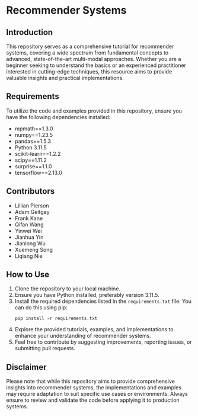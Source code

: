 # Recommender Systems

## Introduction
This repository serves as a comprehensive tutorial for recommender systems, covering a wide spectrum from fundamental concepts to advanced, state-of-the-art multi-modal approaches. Whether you are a beginner seeking to understand the basics or an experienced practitioner interested in cutting-edge techniques, this resource aims to provide valuable insights and practical implementations.

## Requirements
To utilize the code and examples provided in this repository, ensure you have the following dependencies installed:

- mpmath==1.3.0
- numpy==1.23.5
- pandas==1.5.3
- Python 3.11.5
- scikit-learn==1.2.2
- scipy==1.11.2
- surprise==1.1.0
- tensorflow==2.13.0

## Contributors

- Lillian Pierson
- Adam Geitgey
- Frank Kane
- Qifan Wang
- Yinwei Wei
- Jianhua Yin
- Jianlong Wu
- Xuemeng Song
- Liqiang Nie

## How to Use
1. Clone the repository to your local machine.
2. Ensure you have Python installed, preferably version 3.11.5.
3. Install the required dependencies listed in the `requirements.txt` file. You can do this using pip:
    ```
    pip install -r requirements.txt
    ```
4. Explore the provided tutorials, examples, and implementations to enhance your understanding of recommender systems.
5. Feel free to contribute by suggesting improvements, reporting issues, or submitting pull requests.

## Disclaimer
Please note that while this repository aims to provide comprehensive insights into recommender systems, the implementations and examples may require adaptation to suit specific use cases or environments. Always ensure to review and validate the code before applying it to production systems.
